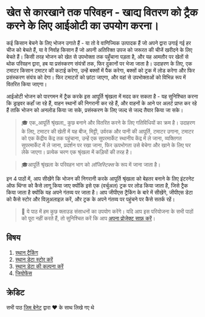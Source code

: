 # खेत से कारखाने तक परिवहन - खाद्य वितरण को ट्रैक करने के लिए आईओटी का उपयोग करना।

कई किसान बेचने के लिए भोजन उगाते हैं - या तो वे वाणिज्यिक उत्पादक हैं जो अपने द्वारा उगाई गई हर चीज को बेचते हैं, या वे निर्वाह किसान हैं जो अपनी अतिरिक्त उपज को जरूरत की चीजें खरीदने के लिए बेचते हैं। किसी तरह भोजन को खेत से उपभोक्ता तक पहुँचाना पड़ता है, और यह आमतौर पर खेतों से थोक परिवहन द्वारा, हब या प्रसंस्करण संयंत्रों तक, फिर दुकानों पर भेजा जाता है। उदाहरण के लिए, एक टमाटर किसान टमाटर की कटाई करेगा, उन्हें बक्सों में पैक करेगा, बक्सों को ट्रक में लोड करेगा और फिर प्रसंस्करण संयंत्र को देगा। फिर टमाटरों को छांटा जाएगा, और वहां से उपभोक्ताओं को विभिन्न रूप में वितरित किया जाएगा।

आईओटी भोजन को पारगमन में ट्रैक करके इस आपूर्ति श्रृंखला में मदद कर सकता है - यह सुनिश्चित करना कि ड्राइवर कहाँ जा रहे हैं, वाहन स्थानों की निगरानी कर रहे हैं, और वाहनों के आने पर अलर्ट प्राप्त कर रहे हैं ताकि भोजन को अनलोड किया जा सके, प्रसंस्करण के लिए जल्द से जल्द तैयार किया जा सके।

> 🎓 एक_आपूर्ति श्रृंखला_ कुछ बनाने और वितरित करने के लिए गतिविधियों का क्रम है। उदाहरण के लिए, टमाटर की खेती में यह बीज, मिट्टी, उर्वरक और पानी की आपूर्ति, टमाटर उगाना, टमाटर को एक केंद्रीय केंद्र तक पहुंचाना, उन्हें एक सुपरमार्केट स्थानीय केंद्र में ले जाना, व्यक्तिगत सुपरमार्केट में ले जाना, प्रदर्शन पर रखा जाना, फिर ऊपभोगता उसे बेचेगा और खाने के लिए घर लेके जाएगा। प्रत्येक चरण एक श्रृंखला में कड़ियों की तरह है।

> 🎓आपूर्ति श्रृंखला के परिवहन भाग को _लॉजिस्टिक्स_ के रूप में जाना जाता है।

इन 4 पाठों में, आप सीखेंगे कि भोजन की निगरानी करके आपूर्ति श्रृंखला को बेहतर बनाने के लिए इंटरनेट ऑफ थिंग्स को कैसे लागू किया जाए क्योंकि इसे एक (वर्चुअल) ट्रक पर लोड किया जाता है, जिसे ट्रैक किया जाता है क्योंकि यह अपने गंतव्य पर जाता है। आप जीपीएस ट्रैकिंग के बारे में सीखेंगे, जीपीएस डेटा को कैसे स्टोर और विज़ुअलाइज़ करें, और ट्रक के अपने गंतव्य पर पहुंचने पर कैसे सतर्क रहें।

> 💁 ये पाठ में हम कुछ क्लाउड संसाधनों का उपयोग करेंगे। यदि आप इस परियोजना के सभी पाठों को पूरा नहीं करते हैं, तो सुनिश्चित करें कि आप [अपना प्रोजेक्ट साफ़ करें](../clean-up.md)।

## विषय

1. [स्थान ट्रैकिंग](lessons/1-location-tracking/README.md)
1. [स्थान डेटा स्टोर करें](./3-transport/lessons/2-store-location-data/README.md)
1. [स्थान डेटा की कल्पना करें](lessons/3-visualize-location-data/README.md)
1. [जियोफेंस](lessons/4-geofences/README.md)

## क्रेडिट

सभी पाठ [जिम बेनेट](https://GitHub.com/JimBobBennett) द्वारा ️♥️ के साथ लिखे गए थे 
